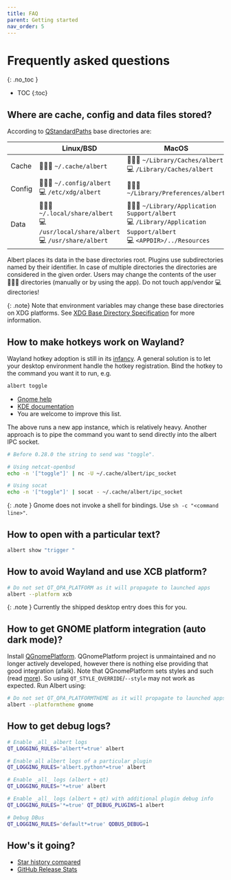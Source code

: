 ```yaml
---
title: FAQ
parent: Getting started
nav_order: 5
---
```


# Frequently asked questions
{: .no_toc }

- TOC
{:toc}


## Where are cache, config and data files stored?

According to [QStandardPaths](https://doc.qt.io/qt-6/qstandardpaths.html#StandardLocation-enum) base directories are:

|           | Linux/BSD                                                                                | MacOS                                                                                                                    |
|-----------|------------------------------------------------------------------------------------------|--------------------------------------------------------------------------------------------------------------------------|
| Cache | 👨🏼‍💻 `~/.cache/albert`                                                                | 👨🏼‍💻 `~/Library/Caches/albert`<br>💻 `/Library/Caches/albert`                                                         |
| Config | 👨🏼‍💻 `~/.config/albert`<br>💻 `/etc/xdg/albert`                                       | 👨🏼‍💻 `~/Library/Preferences/albert`                                                                                   |
| Data      | 👨🏼‍💻 `~/.local/share/albert`<br>💻 `/usr/local/share/albert`<br>💻 `/usr/share/albert` | 👨🏼‍💻 `~/Library/Application Support/albert`<br>💻 `/Library/Application Support/albert`<br>💻 `<APPDIR>/../Resources` |

Albert places its data in the base directories root.
Plugins use subdirectories named by their identifier.
In case of multiple directories the directories are considered in the given order. 
Users may change the contents of the user 👨🏼‍💻 directories (manually or by using the app).
Do not touch app/vendor 💻 directories!

{: .note}
Note that environment variables may change these base directories on XDG platforms.
See [XDG Base Directory Specification](https://specifications.freedesktop.org/basedir-spec/latest/index.html) for more information.
  

## How to make hotkeys work on Wayland?

Wayland hotkey adoption is still in its [infancy](https://dec05eba.com/2024/03/29/wayland-global-hotkeys-shortcut-is-mostly-useless/).
A general solution is to let your desktop environment handle the hotkey registration.
Bind the hotkey to the command you want it to run, e.g. 

```bash 
albert toggle
```

- [Gnome help](https://help.gnome.org/users/gnome-help/stable/keyboard-shortcuts-set.html.en)
- [KDE documentation](https://docs.kde.org/stable5/en/khelpcenter/fundamentals/shortcuts.html)
- You are welcome to improve this list. 

The above runs a new app instance, which is relatively heavy.
Another approach is to pipe the command you want to send directly into the albert IPC socket.

```bash
# Before 0.28.0 the string to send was "toggle".

# Using netcat-openbsd
echo -n '["toggle"]' | nc -U ~/.cache/albert/ipc_socket

# Using socat
echo -n '["toggle"]' | socat - ~/.cache/albert/ipc_socket
```

{: .note }
Gnome does not invoke a shell for bindings. Use ```sh -c "<command line>"```.


## How to open with a particular text?

```bash
albert show "trigger "
```


## How to avoid Wayland and use XCB platform? 

```bash
# Do not set QT_QPA_PLATFORM as it will propagate to launched apps
albert --platform xcb
```

{: .note }
Currently the shipped desktop entry does this for you.


## How to get GNOME platform integration (auto dark mode)?

Install [QGnomePlatform](https://github.com/FedoraQt/QGnomePlatform).
QGnomePlatform project is unmaintained and no longer actively developed, however there is nothing else providing that good integration (afaik).
Note that QGnomePlatform sets styles and such (read [more](https://jgrulich.cz/2023/03/08/explained-qgnomeplatform-and-adwaita-qt/#QGnomePlatform)).
So using `QT_STYLE_OVERRIDE`/`--style` may not work as expected. Run Albert using:

```bash
# Do not set QT_QPA_PLATFORMTHEME as it will propagate to launched apps
albert --platformtheme gnome
```


## How to get debug logs?

```bash
# Enable _all_ albert logs
QT_LOGGING_RULES='albert*=true' albert

# Enable all albert logs of a particular plugin
QT_LOGGING_RULES='albert.python*=true' albert

# Enable _all_ logs (albert + qt)
QT_LOGGING_RULES='*=true' albert

# Enable _all_ logs (albert + qt) with additional plugin debug info
QT_LOGGING_RULES='*=true' QT_DEBUG_PLUGINS=1 albert

# Debug DBus
QT_LOGGING_RULES='default*=true' QDBUS_DEBUG=1 
```


## How's it going?

- [Star history compared](https://star-history.com/#albertlauncher/albert&cerebroapp/cerebro&Ulauncher/Ulauncher&davatorium/rofi&Date)
- [GitHub Release Stats](https://tooomm.github.io/github-release-stats/?username=albertlauncher&repository=albert)
